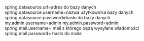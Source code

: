 spring.datasource.url=adres do bazy danych 
spring.datasource.username=nazwa użytkownika bazy danych 
spring.datasource.password=hasło do bazy danych 
my.admin.username=admin
my.admin.password=admin
spring.mail.username= mail z którego będą wysyłane wiadomości
spring.mail.password= hasło do maila 
